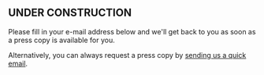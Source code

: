 ## UNDER CONSTRUCTION

Please fill in your e-mail address below and we'll get back to you as soon as a press copy is available for you.

Alternatively, you can always request a press copy by [sending us a quick email](mailto:contact@semaeopus.com).
